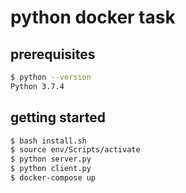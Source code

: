 # python docker task
## prerequisites
```sh
$ python --version
Python 3.7.4
```
## getting started
```sh
$ bash install.sh
$ source env/Scripts/activate
$ python server.py
$ python client.py
$ docker-compose up
```
